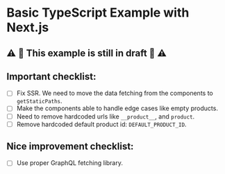 # Basic TypeScript Example with Next.js

## ⚠️ 🚧 This example is still in draft 🚧 ⚠️

## Important checklist:

- [ ] Fix SSR. We need to move the data fetching from the components to `getStaticPaths`.
- [ ] Make the components able to handle edge cases like empty products.
- [ ] Need to remove hardcoded urls like `__product__`, and `product`.
- [ ] Remove hardcoded default product id: `DEFAULT_PRODUCT_ID`.

## Nice improvement checklist:

- [ ] Use proper GraphQL fetching library.

